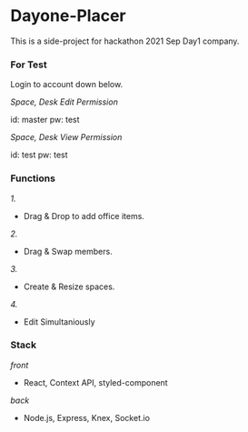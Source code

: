 # Dayone-Placer
This is a side-project for hackathon 2021 Sep Day1 company.

### For Test

Login to account down below.

*Space, Desk Edit Permission*

id: master
pw: test

*Space, Desk View Permission*

id: test
pw: test

### Functions
*1.*
- Drag & Drop to add office items.

*2.*
- Drag & Swap members.

*3.*
- Create & Resize spaces.

*4.*
- Edit Simultaniously

### Stack
_front_
- React, Context API, styled-component

_back_
- Node.js, Express, Knex, Socket.io
